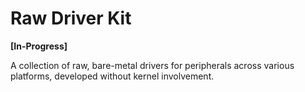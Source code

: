 # Raw Driver Kit

__[In-Progress]__

A collection of raw, bare-metal drivers for peripherals across various platforms, developed without kernel involvement.

